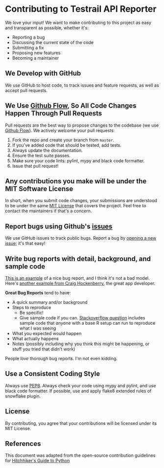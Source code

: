 # Contributing to Testrail API Reporter
We love your input! We want to make contributing to this project as easy and transparent as possible, whether it's:

- Reporting a bug
- Discussing the current state of the code
- Submitting a fix
- Proposing new features
- Becoming a maintainer

## We Develop with GitHub
We use GitHub to host code, to track issues and feature requests, as well as accept pull requests.

## We Use [Github Flow](https://guides.github.com/introduction/flow/index.html), So All Code Changes Happen Through Pull Requests
Pull requests are the best way to propose changes to the codebase (we use [Github Flow](https://guides.github.com/introduction/flow/index.html)). We actively welcome your pull requests:

1. Fork the repo and create your branch from `master`.
2. If you've added code that should be tested, add tests.
3. Always update the documentation.
4. Ensure the test suite passes.
5. Make sure your code lints: pylint, mypy and black code formatter.
6. Issue that pull request!

## Any contributions you make will be under the MIT Software License
In short, when you submit code changes, your submissions are understood to be under the same [MIT License](http://choosealicense.com/licenses/mit/) that covers the project. Feel free to contact the maintainers if that's a concern.

## Report bugs using Github's [issues](https://github.com/wwakabobik/testrail_api_reporter/issues)
We use GitHub issues to track public bugs. Report a bug by [opening a new issue](); it's that easy!

## Write bug reports with detail, background, and sample code
[This is an example](http://stackoverflow.com/q/12488905/180626) of a nice bug report, and I think it's not a bad model. Here's [another example from Craig Hockenberry](http://www.openradar.me/11905408), the great app developer.

**Great Bug Reports** tend to have:

- A quick summary and/or background
- Steps to reproduce
  - Be specific!
  - Give sample code if you can. [Stackoverflow question](http://stackoverflow.com/q/12488905/180626) includes sample code that *anyone* with a base R setup can run to reproduce what I was seeing
- What you expected would happen
- What actually happens
- Notes (possibly including why you think this might be happening, or stuff you tried that didn't work)

People *love* thorough bug reports. I'm not even kidding.

## Use a Consistent Coding Style
Always use [PEP8](https://peps.python.org/pep-0008/). Always check your code using mypy and pylint, and use black code formatter. If possible, use and apply flake8 extended rules of snowflake plugin.

## License
By contributing, you agree that your contributions will be licensed under its MIT License.

## References
This document was adapted from the open-source contribution guidelines for [Hitchhiker's Guide to Python](https://docs.python-guide.org/writing/style/)
